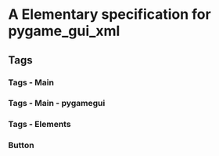 # A Elementary specification for pygame_gui_xml


## Tags

### Tags - Main

### Tags - Main - pygamegui

### Tags - Elements

### Button

